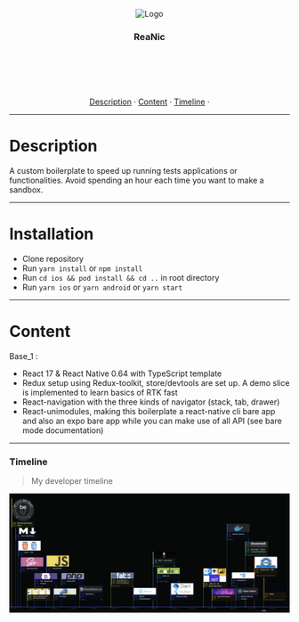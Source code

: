 <p align="center">
    <img src="https://upload.wikimedia.org/wikipedia/commons/thumb/a/a7/React-icon.svg/800px-React-icon.svg.png" alt="Logo" width="320" height="226">
</p>

<h3 align="center">ReaNic</h3>


<br />
<br />

<p align="center">
    <br />
    <br />
    <a href="#description">Description</a>
    ·
    <a href="#content">Content</a>
    ·
    <a href="#timeline">Timeline</a>
    ·
</p>

---

# Description

A custom boilerplate to speed up running tests applications or functionalities. Avoid spending an hour each time you
want to make a sandbox.

---

# Installation

- Clone repository
- Run ```yarn install``` or ```npm install```
- Run ```cd ios && pod install && cd ..``` in root directory
- Run ```yarn ios``` or ```yarn android``` or ```yarn start```

---

# Content

Base_1 :

- React 17 & React Native 0.64 with TypeScript template
- Redux setup using Redux-toolkit, store/devtools are set up. A demo slice is implemented to learn basics of RTK fast
- React-navigation with the three kinds of navigator (stack, tab, drawer)
- React-unimodules, making this boilerplate a react-native cli bare app and also an expo bare app while you can make use
  of all API (see bare mode documentation)

---

### Timeline

> My developer timeline

![Timeline](https://github.com/nicode-io/nicode-io/blob/master/images/Timeline.png)
